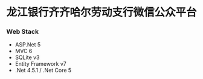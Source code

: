 # 龙江银行齐齐哈尔劳动支行微信公众平台

### Web Stack

- ASP.Net 5
- MVC 6
- SQLite v3
- Entity Framework v7
- .Net 4.5.1 / .Net Core 5
